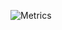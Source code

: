 ![Metrics](https://metrics.lecoq.io/fahmi0604?template=classic&isocalendar=1&languages=1&stars=1&isocalendar.duration=half-year&languages.colors=github&languages.threshold=0%25&stars.limit=4&config.timezone=Asia%2FJakarta)

<!--
**Fahmi0604/Fahmi0604** is a ✨ _special_ ✨ repository because its `README.md` (this file) appears on your GitHub profile.

Here are some ideas to get you started:

- 🔭 I’m currently working on ...
- 🌱 I’m currently learning ...
- 👯 I’m looking to collaborate on ...
- 🤔 I’m looking for help with ...
- 💬 Ask me about ...
- 📫 How to reach me: ...
- 😄 Pronouns: ...
- ⚡ Fun fact: ...
-->
